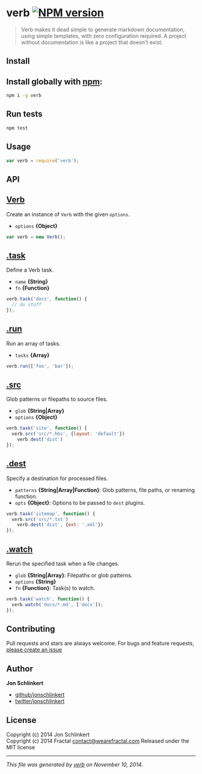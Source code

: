 # verb [![NPM version](https://badge.fury.io/js/verb.svg)](http://badge.fury.io/js/verb)

> Verb makes it dead simple to generate markdown documentation, using simple templates, with zero configuration required. A project without documentation is like a project that doesn't exist.

## Install
## Install globally with [npm](npmjs.org):

```bash
npm i -g verb
```

## Run tests

```bash
npm test
```

## Usage

```js
var verb = require('verb');
```

## API
## [Verb](index.js#L40)

Create an instance of `Verb` with the given `options`.

* `options` **{Object}**    

```js
var verb = new Verb();
```

## [.task](index.js#L363)

Define a Verb task.

* `name` **{String}**    
* `fn` **{Function}**    

```js
verb.task('docs', function() {
  // do stuff
});
```

## [.run](index.js#L376)

Run an array of tasks.

* `tasks` **{Array}**    

```js
verb.run(['foo', 'bar']);
```

## [.src](index.js#L434)

Glob patterns or filepaths to source files.

* `glob` **{String|Array}**    
* `options` **{Object}**    

```js
verb.task('site', function() {
  verb.src('src/*.hbs', {layout: 'default'})
    verb.dest('dist')
});
```

## [.dest](index.js#L455)

Specify a destination for processed files.

* `patterns` **{String|Array|Function}**: Glob patterns, file paths, or renaming function.    
* `opts` **{Object}**: Options to be passed to `dest` plugins.    

```js
verb.task('sitemap', function() {
  verb.src('src/*.txt')
    verb.dest('dist', {ext: '.xml'})
});
```

## [.watch](index.js#L477)

Rerun the specified task when a file changes.

* `glob` **{String|Array}**: Filepaths or glob patterns.    
* `options` **{String}**    
* `fn` **{Function}**: Task(s) to watch.    

```js
verb.task('watch', function() {
  verb.watch('docs/*.md', ['docs']);
});
```

## Contributing
Pull requests and stars are always welcome. For bugs and feature requests, [please create an issue](https://github.com/jonschlinkert/verb/issues)

## Author

**Jon Schlinkert**
 
+ [github/jonschlinkert](https://github.com/jonschlinkert)
+ [twitter/jonschlinkert](http://twitter.com/jonschlinkert) 

## License
Copyright (c) 2014 Jon Schlinkert  
Copyright (c) 2014 Fractal <contact@wearefractal.com>
Released under the MIT license

***

_This file was generated by [verb](https://github.com/jonschlinkert/verb) on November 10, 2014._